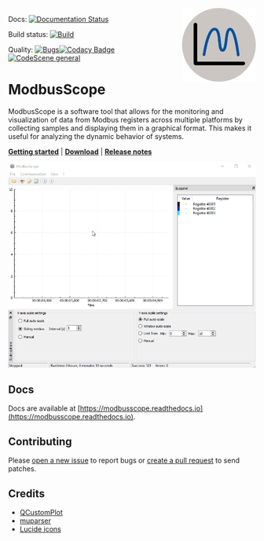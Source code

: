 <img src="./resources/icon/icon-256x256.png" alt="modbusscope logo" title="ModbusScope" align="right" height="150" />

Docs: [![Documentation Status](https://readthedocs.org/projects/modbusscope/badge/?version=latest)](https://modbusscope.readthedocs.io/en/latest/?badge=latest)

Build status: [![Build](https://github.com/jgeudens/ModbusScope/actions/workflows/ccpp.yml/badge.svg?branch=master)](https://github.com/jgeudens/ModbusScope/actions/workflows/ccpp.yml)

Quality: [![Bugs](https://sonarcloud.io/api/project_badges/measure?project=jgeudens_ModbusScope&metric=bugs)](https://sonarcloud.io/summary/new_code?id=jgeudens_ModbusScope)[![Codacy Badge](https://app.codacy.com/project/badge/Grade/8f51aaa42a3743598f8f61fc0bb17aaf)](https://www.codacy.com/gh/jgeudens/ModbusScope/dashboard?utm_source=github.com&amp;utm_medium=referral&amp;utm_content=jgeudens/ModbusScope&amp;utm_campaign=Badge_Grade)[![CodeScene general](https://codescene.io/images/analyzed-by-codescene-badge.svg)](https://codescene.io/projects/15487)

# ModbusScope

ModbusScope is a software tool that allows for the monitoring and visualization of data from Modbus registers across multiple platforms by collecting samples and displaying them in a graphical format. This makes it useful for analyzing the dynamic behavior of systems.

[**Getting started**](https://modbusscope.readthedocs.io/en/stable/pages/overview.html) | [**Download**](https://github.com/jgeudens/ModbusScope/releases/latest) | [**Release notes**](https://modbusscope.readthedocs.io/en/stable/pages/release_notes.html)

![ModbusScope demo](modbusscope_demo.gif)

## Docs

Docs are available at [https://modbusscope.readthedocs.io](https://modbusscope.readthedocs.io).

## Contributing

Please [open a new issue](https://github.com/jgeudens/ModbusScope/issues) to report bugs or [create a pull request](https://github.com/jgeudens/ModbusScope/pulls) to send patches.

## Credits

* [QCustomPlot](https://www.qcustomplot.com/)
* [muparser](https://beltoforion.de/en/muparser/)
* [Lucide icons](https://lucide.dev/)

